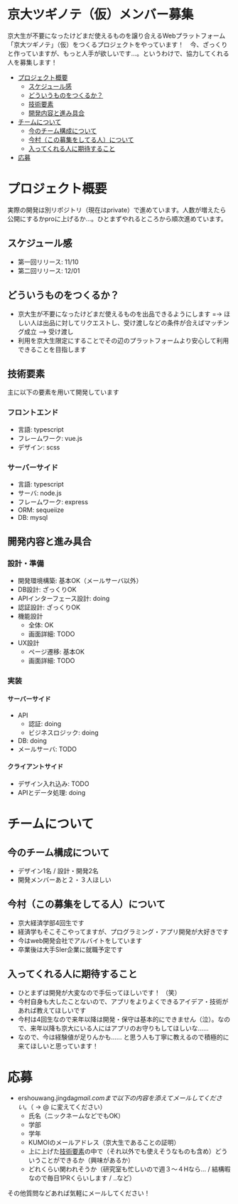 # 京大ツギノテ（仮）メンバー募集
京大生が不要になったけどまだ使えるものを譲り合えるWebプラットフォーム「京大ツギノテ」（仮）をつくるプロジェクトをやっています！　今、ざっくりと作っていますが、もっと人手が欲しいです…。というわけで、協力してくれる人を募集します！

- [プロジェクト概要](https://github.com/AtsukiImamura/kyodai-second-hand-member-wanted/blob/master/README.md#%E3%83%97%E3%83%AD%E3%82%B8%E3%82%A7%E3%82%AF%E3%83%88%E6%A6%82%E8%A6%81)
  - [スケジュール感](https://github.com/AtsukiImamura/kyodai-second-hand-member-wanted/blob/master/README.md#スケジュール感)
  - [どういうものをつくるか？](https://github.com/AtsukiImamura/kyodai-second-hand-member-wanted/blob/master/README.md#どういうものをつくるか？)
  - [技術要素](https://github.com/AtsukiImamura/kyodai-second-hand-member-wanted/blob/master/README.md#技術要素)
  - [開発内容と進み具合](https://github.com/AtsukiImamura/kyodai-second-hand-member-wanted/blob/master/README.md#開発内容と進み具合)
- [チームについて](https://github.com/AtsukiImamura/kyodai-second-hand-member-wanted/blob/master/README.md#チームについて)
  - [今のチーム構成について](https://github.com/AtsukiImamura/kyodai-second-hand-member-wanted/blob/master/README.md#今のチーム構成について)
  - [今村（この募集をしてる人）について](https://github.com/AtsukiImamura/kyodai-second-hand-member-wanted/blob/master/README.md#今村（この募集をしてる人）について)
  - [入ってくれる人に期待すること](https://github.com/AtsukiImamura/kyodai-second-hand-member-wanted/blob/master/README.md#入ってくれる人に期待すること)
- [応募](https://github.com/AtsukiImamura/kyodai-second-hand-member-wanted/blob/master/README.md#応募)

# プロジェクト概要
実際の開発は別リポジトリ（現在はprivate）で進めています。人数が増えたら公開にするかproに上げるか...。ひとまずやれるところから順次進めています。

## スケジュール感
- 第一回リリース: 11/10
- 第二回リリース: 12/01

## どういうものをつくるか？
- 京大生が不要になったけどまだ使えるものを出品できるようにします
=-> ほしい人は出品に対してリクエストし、受け渡しなどの条件が合えばマッチング成立
--> 受け渡し
- 利用を京大生限定にすることでその辺のプラットフォームより安心して利用できることを目指します

## 技術要素
主に以下の要素を用いて開発しています
### フロントエンド
- 言語: typescript
- フレームワーク: vue.js
- デザイン: scss

### サーバーサイド
- 言語: typescript
- サーバ: node.js
- フレームワーク: express
- ORM: sequeiize
- DB: mysql


## 開発内容と進み具合
### 設計・準備
- 開発環境構築: 基本OK（メールサーバ以外）
- DB設計: ざっくりOK
- APIインターフェース設計: doing
- 認証設計: ざっくりOK
- 機能設計
  - 全体: OK
  - 画面詳細: TODO
- UX設計
  - ページ遷移: 基本OK
  - 画面詳細: TODO

### 実装
#### サーバーサイド
- API
  - 認証: doing
  - ビジネスロジック: doing
- DB: doing
- メールサーバ: TODO
#### クライアントサイド
- デザイン入れ込み: TODO
- APIとデータ処理: doing


# チームについて
## 今のチーム構成について
- デザイン1名 / 設計・開発2名
- 開発メンバーあと２・３人ほしい

## 今村（この募集をしてる人）について
- 京大経済学部4回生です
- 経済学もそこそこやってますが、プログラミング・アプリ開発が大好きです
- 今はweb開発会社でアルバイトをしています
- 卒業後は大手SIer企業に就職予定です

## 入ってくれる人に期待すること
- ひとまずは開発が大変なので手伝ってほしいです！ （笑）
- 今村自身も大したことないので、アプリをよりよくできるアイデア・技術があれば教えてほしいです
- 今村は4回生なので来年以降は開発・保守は基本的にできません（泣）。なので、来年以降も京大にいる人にはアプリのお守りもしてほしいな......
- なので、今は経験値が足りんかも...... と思う人も丁寧に教えるので積極的に来てほしいと思っています！


# 応募
- ershouwang.jingda$gmail.com　まで以下の内容を添えてメールしてください。（$ -> @ に変えてください）
  - 氏名（ニックネームなどでもOK）
  - 学部
  - 学年
  - KUMOIのメールアドレス（京大生であることの証明）
  - 上に上げた[技術要素](https://github.com/AtsukiImamura/kyodai-second-hand-member-wanted/blob/master/README.md#技術要素)の中で（それ以外でも使えそうなものも含め）どういうことができるか（興味があるか）
  - どれくらい関われそうか（研究室も忙しいので週３～４Hなら... / 結構暇なので毎日1PRくらいします / ..など）
  
その他質問などあれば気軽にメールしてください！
  
